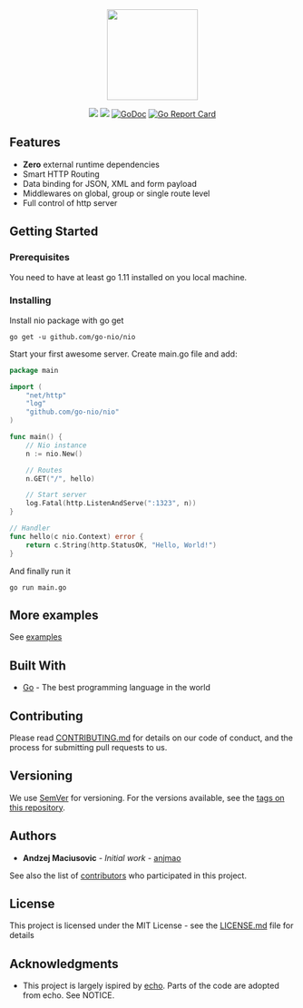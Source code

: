<div align="center">
<img src="https://raw.githubusercontent.com/go-nio/nio/master/nio-logo.png" width="160" />


![](https://img.shields.io/travis/go-nio/nio.svg) ![](https://img.shields.io/codecov/c/github/go-nio/nio.svg) [![GoDoc](https://godoc.org/github.com/go-nio/nio?status.svg)](http://godoc.org/github.com/go-nio/nio) [![Go Report Card](https://goreportcard.com/badge/github.com/go-nio/nio)](https://goreportcard.com/report/github.com/go-nio/nio)
</div>

## Features

* <b>Zero</b> external runtime dependencies
* Smart HTTP Routing
* Data binding for JSON, XML and form payload
* Middlewares on global, group or single route level
* Full control of http server

## Getting Started

### Prerequisites

You need to have at least go 1.11 installed on you local machine.

### Installing

Install nio package with go get

```
go get -u github.com/go-nio/nio
```

Start your first awesome server. Create main.go file and add:
```go
package main

import (
    "net/http"
    "log"
    "github.com/go-nio/nio"
)

func main() {
	// Nio instance
	n := nio.New()

	// Routes
	n.GET("/", hello)

	// Start server
	log.Fatal(http.ListenAndServe(":1323", n))
}

// Handler
func hello(c nio.Context) error {
	return c.String(http.StatusOK, "Hello, World!")
}
```

And finally run it

```
go run main.go
```

## More examples

See [examples](https://github.com/go-nio/nio/tree/master/examples)

## Built With

* [Go](https://www.golang.org/) - The best programming language in the world

## Contributing

Please read [CONTRIBUTING.md](https://github.com/go-nio/nio/CONTRIBUTING.md) for details on our code of conduct, and the process for submitting pull requests to us.

## Versioning

We use [SemVer](http://semver.org/) for versioning. For the versions available, see the [tags on this repository](https://github.com/go-nio/nio/tags). 

## Authors

* **Andzej Maciusovic** - *Initial work* - [anjmao](https://github.com/anjmao)

See also the list of [contributors](https://github.com/go-nio/nio/contributors) who participated in this project.

## License

This project is licensed under the MIT License - see the [LICENSE.md](LICENSE) file for details

## Acknowledgments

* This project is largely ispired by [echo](https://echo.labstack.com/). Parts of the code are adopted from echo. See NOTICE. 
